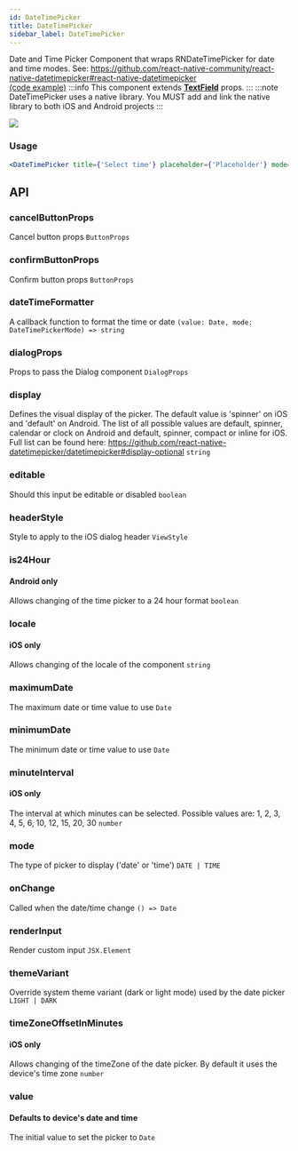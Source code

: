 ```yaml
---
id: DateTimePicker
title: DateTimePicker
sidebar_label: DateTimePicker
---
```


Date and Time Picker Component that wraps RNDateTimePicker for date and time modes. See: https://github.com/react-native-community/react-native-datetimepicker#react-native-datetimepicker  
[(code example)](https://github.com/wix/react-native-ui-lib/blob/master/demo/src/screens/componentScreens/DateTimePickerScreen.tsx)
:::info
This component extends **[TextField](/docs/components/form/TextField)** props.
:::
:::note
DateTimePicker uses a native library. You MUST add and link the native library to both iOS and Android projects
:::
<div style={{display: 'flex', flexDirection: 'row', overflowX: 'auto', maxHeight: '500px', alignItems: 'center'}}><img style={{maxHeight: '420px'}} src={'https://github.com/wix/react-native-ui-lib/blob/master/demo/showcase/DateTimePicker/DateTimePicker_iOS.gif?raw=true, https://github.com/wix/react-native-ui-lib/blob/master/demo/showcase/DateTimePicker/DateTimePicker_Android.gif?raw=true'}/>

</div>

### Usage
``` jsx live
<DateTimePicker title={'Select time'} placeholder={'Placeholder'} mode={'time'}/>
```
## API
### cancelButtonProps
Cancel button props
`ButtonProps ` 

### confirmButtonProps
Confirm button props
`ButtonProps ` 

### dateTimeFormatter
A callback function to format the time or date
`(value: Date, mode: DateTimePickerMode) => string ` 

### dialogProps
Props to pass the Dialog component
`DialogProps ` 

### display
Defines the visual display of the picker. The default value is 'spinner' on iOS and 'default' on Android. The list of all possible values are default, spinner, calendar or clock on Android and default, spinner, compact or inline for iOS. Full list can be found here: https://github.com/react-native-datetimepicker/datetimepicker#display-optional
`string ` 

### editable
Should this input be editable or disabled
`boolean ` 

### headerStyle
Style to apply to the iOS dialog header
`ViewStyle ` 

### is24Hour
#### Android only
Allows changing of the time picker to a 24 hour format
`boolean ` 

### locale
#### iOS only
Allows changing of the locale of the component
`string ` 

### maximumDate
The maximum date or time value to use
`Date ` 

### minimumDate
The minimum date or time value to use
`Date ` 

### minuteInterval
#### iOS only
The interval at which minutes can be selected. Possible values are: 1, 2, 3, 4, 5, 6, 10, 12, 15, 20, 30
`number ` 

### mode
The type of picker to display ('date' or 'time')
`DATE | TIME ` 

### onChange
Called when the date/time change
`() => Date ` 

### renderInput
Render custom input
`JSX.Element ` 

### themeVariant
Override system theme variant (dark or light mode) used by the date picker
`LIGHT | DARK ` 

### timeZoneOffsetInMinutes
#### iOS only
Allows changing of the timeZone of the date picker. By default it uses the device's time zone
`number ` 

### value
#### Defaults to device's date and time
The initial value to set the picker to
`Date ` 


